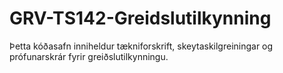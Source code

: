 # GRV-TS142-Greidslutilkynning
Þetta kóðasafn inniheldur tækniforskrift, skeytaskilgreiningar og prófunarskrár fyrir greiðslutilkynningu.
